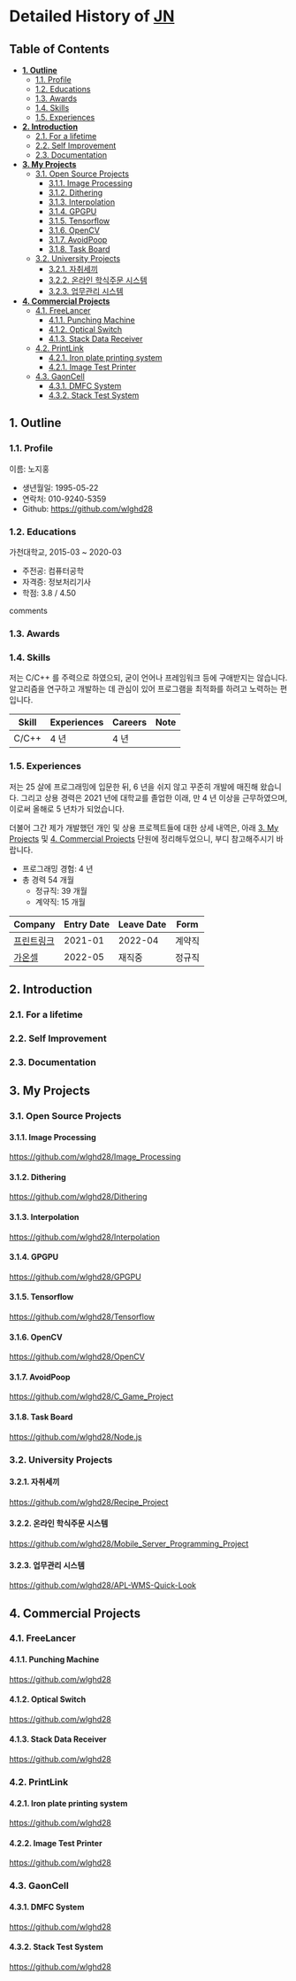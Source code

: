 # Detailed History of [JN](https://github.com/wlghd28)
## Table of Contents
  * [**1. Outline**](#1-outline)
    + [1.1. Profile](#11-profile)
    + [1.2. Educations](#12-educations)
    + [1.3. Awards](#13-awards)
    + [1.4. Skills](#14-skills)
    + [1.5. Experiences](#15-experiences)
  * [**2. Introduction**](#2-introduction)
    + [2.1. For a lifetime](#21-for-a-lifetime)
    + [2.2. Self Improvement](#22-self-improvement)
    + [2.3. Documentation](#23-documentation)
  * [**3. My Projects**](#3-my-projects)
    + [3.1. Open Source Projects](#31-open-source-projects)
      - [3.1.1. Image Processing](#311-Image-Processing)
      - [3.1.2. Dithering](#312-Dithering)
      - [3.1.3. Interpolation](#313-Interpolation)
      - [3.1.4. GPGPU](#314-GPGPU)
      - [3.1.5. Tensorflow](#315-Tensorflow)
      - [3.1.6. OpenCV](#316-OpenCV)
      - [3.1.7. AvoidPoop](#317-AvoidPoop)
      - [3.1.8. Task Board](#318-Task-Board)
    + [3.2. University Projects](#32-university-projects)
      - [3.2.1. 자취세끼](#321-자취세끼)
      - [3.2.2. 온라인 학식주문 시스템](#322-온라인-학식주문-시스템)
      - [3.2.3. 업무관리 시스템](#323-업무관리-시스템)
  * [**4. Commercial Projects**](#4-commercial-projects)
    + [4.1. FreeLancer](#41-FreeLancer)
      - [4.1.1. Punching Machine](#411-Puncing-Machine)
      - [4.1.2. Optical Switch](#412-Optical-Switch)
      - [4.1.3. Stack Data Receiver](#413-Stack-Data-Receiver)
    + [4.2. PrintLink](#42-PrintLink)
      - [4.2.1. Iron plate printing system](#421-Iron-plate-printing-system)
      - [4.2.1. Image Test Printer](#422-Image-Test-Printer)
    + [4.3. GaonCell](#43-GaonCell)
      - [4.3.1. DMFC System](#431-DMFC-System)
      - [4.3.2. Stack Test System](#432-Stack-Test-System)
     


## 1. Outline
### 1.1. Profile
이름: 노지홍

  - 생년월일: 1995-05-22
  - 연락처: 010-9240-5359
  - Github: https://github.com/wlghd28

### 1.2. Educations
가천대학교, 2015-03 ~ 2020-03

  - 주전공: 컴퓨터공학
  - 자격증: 정보처리기사
  - 학점: 3.8 / 4.50

comments

### 1.3. Awards

### 1.4. Skills
저는 C/C++ 를 주력으로 하였으되, 굳이 언어나 프레임워크 등에 구애받지는 않습니다.
알고리즘을 연구하고 개발하는 데 관심이 있어 프로그램을 최적화를 하려고 노력하는 편입니다.

Skill        | Experiences | Careers | Note
-------------|-------------|---------|-----------------------------------
C/C++        | 4 년        | 4 년    | 

### 1.5. Experiences
저는 25 살에 프로그래밍에 입문한 뒤, 6 년을 쉬지 않고 꾸준히 개발에 매진해 왔습니다. 그리고 상용 경력은 2021 년에 대학교를 졸업한 이래, 만 4 년 이상을 근무하였으며, 이로써 올해로 5 년차가 되었습니다.

더불어 그간 제가 개발했던 개인 및 상용 프로젝트들에 대한 상세 내역은, 아래 [3. My Projects](#3-my-projects) 및 [4. Commercial Projects](#4-commercial-projects) 단원에 정리해두었으니, 부디 참고해주시기 바랍니다.

  - 프로그래밍 경험: 4 년
  - 총 경력 54 개월
    - 정규직: 39 개월
    - 계약직: 15 개월

Company | Entry Date | Leave Date | Form
--------|------------|------------|-------
[프린트링크](#42-PrintLink) | 2021-01    | 2022-04    | 계약직
[가온셀](#43-GaonCell) | 2022-05 | 재직중 | 정규직



## 2. Introduction
### 2.1. For a lifetime


### 2.2. Self Improvement


### 2.3. Documentation


## 3. My Projects
### 3.1. Open Source Projects 
#### 3.1.1. Image Processing
https://github.com/wlghd28/Image_Processing


#### 3.1.2. Dithering
https://github.com/wlghd28/Dithering


#### 3.1.3. Interpolation
https://github.com/wlghd28/Interpolation


#### 3.1.4. GPGPU
https://github.com/wlghd28/GPGPU


#### 3.1.5. Tensorflow
https://github.com/wlghd28/Tensorflow


#### 3.1.6. OpenCV
https://github.com/wlghd28/OpenCV


#### 3.1.7. AvoidPoop
https://github.com/wlghd28/C_Game_Project


#### 3.1.8. Task Board
https://github.com/wlghd28/Node.js


### 3.2. University Projects
#### 3.2.1. 자취세끼
https://github.com/wlghd28/Recipe_Project

#### 3.2.2. 온라인 학식주문 시스템
https://github.com/wlghd28/Mobile_Server_Programming_Project

#### 3.2.3. 업무관리 시스템
https://github.com/wlghd28/APL-WMS-Quick-Look


## 4. Commercial Projects
### 4.1. FreeLancer
#### 4.1.1. Punching Machine
https://github.com/wlghd28

#### 4.1.2. Optical Switch
https://github.com/wlghd28

#### 4.1.3. Stack Data Receiver
https://github.com/wlghd28

### 4.2. PrintLink
#### 4.2.1. Iron plate printing system
https://github.com/wlghd28

#### 4.2.2. Image Test Printer
https://github.com/wlghd28

### 4.3. GaonCell
#### 4.3.1. DMFC System
https://github.com/wlghd28

#### 4.3.2. Stack Test System
https://github.com/wlghd28


